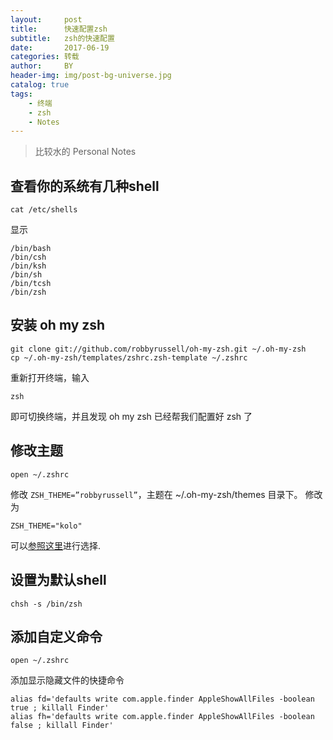 ```yaml
---
layout:     post
title:      快速配置zsh
subtitle:   zsh的快速配置
date:       2017-06-19
categories: 转载
author:     BY
header-img: img/post-bg-universe.jpg
catalog: true
tags:
    - 终端
    - zsh
    - Notes
---
```



> 比较水的 Personal Notes

## 查看你的系统有几种shell

	cat /etc/shells

显示

	/bin/bash
	/bin/csh
	/bin/ksh
	/bin/sh
	/bin/tcsh
	/bin/zsh

## 安装 oh my zsh

	git clone git://github.com/robbyrussell/oh-my-zsh.git ~/.oh-my-zsh
	cp ~/.oh-my-zsh/templates/zshrc.zsh-template ~/.zshrc

重新打开终端，输入 
	
	zsh

即可切换终端，并且发现 oh my zsh 已经帮我们配置好 zsh 了

## 修改主题

	open ~/.zshrc 

修改 `ZSH_THEME=”robbyrussell”`，主题在 ~/.oh-my-zsh/themes 目录下。
修改为

	ZSH_THEME="kolo"

可以[参照这里](https://github.com/robbyrussell/oh-my-zsh/wiki/themes)进行选择.

## 设置为默认shell

	chsh -s /bin/zsh

## 添加自定义命令

	open ~/.zshrc
添加显示隐藏文件的快捷命令

	alias fd='defaults write com.apple.finder AppleShowAllFiles -boolean true ; killall Finder'
	alias fh='defaults write com.apple.finder AppleShowAllFiles -boolean false ; killall Finder'